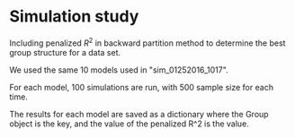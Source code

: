 # Simulation study

Including penalized $R^2$ in backward partition method to determine the best group structure for a data set.
 
We used the same 10 models used in "sim_01252016_1017".

For each model, 100 simulations are run, with 500 sample size for each time. 

The results for each model are saved as a dictionary where the Group object is the key, and the value of the penalized R^2 is the value.

